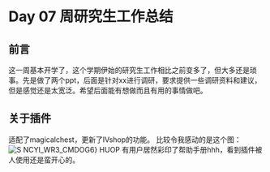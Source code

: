 # **Day 07 周研究生工作总结**
## **前言**
这一周基本开学了，这个学期伊始的研究生工作相比之前变多了，但大多还是琐事。先是做了两个ppt，后面是针对xx进行调研，要求提供一些调研资料和建议，但是感觉还是太宽泛。希望后面能有想做而且有用的事情做吧。
## **关于插件**
适配了magicalchest，更新了IVshop的功能。
比较令我感动的是这个图：
![S NCYI_WR3_CMDOG6} HUOP](https://user-images.githubusercontent.com/51207072/221360868-4c7e59f2-4004-4230-8f9d-da1a5987a348.jpg)
有用户居然彩印了帮助手册hhh，看到插件被人使用还是蛮开心的。
